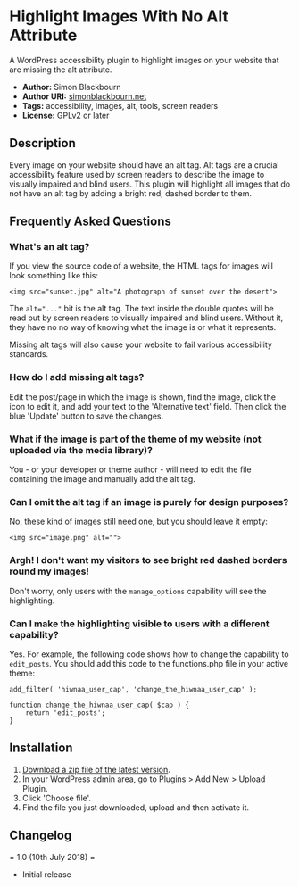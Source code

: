 # Highlight Images With No Alt Attribute #

A WordPress accessibility plugin to highlight images on your website that are missing the alt attribute.

 * **Author:** Simon Blackbourn
 * **Author URI:** [simonblackbourn.net](https://simonblackbourn.net)
 * **Tags:** accessibility, images, alt, tools, screen readers
 * **License:** GPLv2 or later

## Description ##

Every image on your website should have an alt tag. Alt tags are a crucial accessibility feature used by screen readers to describe the image to visually impaired and blind users. This plugin will highlight all images that do not have an alt tag by adding a bright red, dashed border to them.

## Frequently Asked Questions ##

### What's an alt tag? ###

If you view the source code of a website, the HTML tags for images will look something like this:

`<img src="sunset.jpg" alt="A photograph of sunset over the desert">`

The `alt="..."` bit is the alt tag. The text inside the double quotes will be read out by screen readers to visually impaired and blind users. Without it, they have no no way of knowing what the image is or what it represents.

Missing alt tags will also cause your website to fail various accessibility standards.

### How do I add missing alt tags? ###

Edit the post/page in which the image is shown, find the image, click the icon to edit it, and add your text to the 'Alternative text' field. Then click the blue 'Update' button to save the changes.

### What if the image is part of the theme of my website (not uploaded via the media library)? ###

You - or your developer or theme author - will need to edit the file containing the image and manually add the alt tag.

### Can I omit the alt tag if an image is purely for design purposes? ###

No, these kind of images still need one, but you should leave it empty:

`<img src="image.png" alt="">`

### Argh! I don't want my visitors to see bright red dashed borders round my images! ###

Don't worry, only users with the `manage_options` capability will see the highlighting.

### Can I make the highlighting visible to users with a different capability? ###

Yes. For example, the following code shows how to change the capability to `edit_posts`. You should add this code to the functions.php file in your active theme:

```
add_filter( 'hiwnaa_user_cap', 'change_the_hiwnaa_user_cap' );

function change_the_hiwnaa_user_cap( $cap ) {
	return 'edit_posts';
}
```

## Installation ##

 1. [Download a zip file of the latest version](https://github.com/lumpysimon/wp-highlight-images-missing-alt/archive/master.zip).
 2. In your WordPress admin area, go to Plugins > Add New > Upload Plugin.
 3. Click 'Choose file'.
 3. Find the file you just downloaded, upload and then activate it.

## Changelog ##

= 1.0 (10th July 2018) =
* Initial release